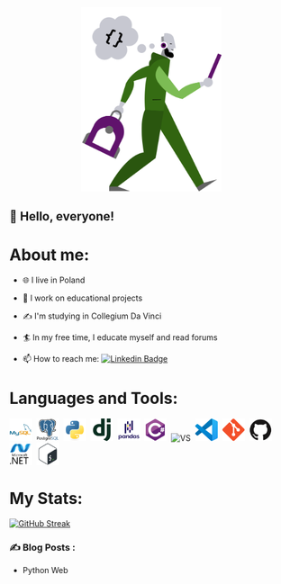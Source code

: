 
  
  
  <div align="center">
  <img src="Assets/NavyTheme-boy 1.png" width="250"/>
</div>

## :wave: Hello, everyone!
  
# About me:

- :globe_with_meridians: I live in Poland

- :telescope: I work on educational projects

- :writing_hand: I'm studying in Collegium Da Vinci

- :surfer: In my free time, I educate myself and read forums

- :mailbox: How to reach me: [![Linkedin Badge](https://img.shields.io/badge/-Stanislaw-blue?style=flat&logo=Linkedin&logoColor=white)](https://www.linkedin.com/in/stanislaw-olszewski/)



# Languages and Tools:
  <img src="https://github.com/devicons/devicon/blob/master/icons/mysql/mysql-original-wordmark.svg" title="MySQL"  alt="MySQL" width="40" height="40"/>&nbsp;
  <img src="https://github.com/devicons/devicon/blob/master/icons/postgresql/postgresql-original-wordmark.svg" title="PgQL"  alt="PgSQL" width="40" height="40"/>&nbsp;
  <img src="https://github.com/devicons/devicon/blob/master/icons/python/python-original.svg" title="Python" alt="Python" width="40" height="40"/>&nbsp;
  <img src="https://github.com/devicons/devicon/blob/master/icons/django/django-plain.svg" title="Dj" alt="Dj" width="40" height="40"/>&nbsp;
  <img src="https://github.com/devicons/devicon/blob/master/icons/pandas/pandas-original-wordmark.svg" title="Pandas" alt="Pandas" width="40" height="40"/>&nbsp;
  <img src="https://github.com/devicons/devicon/blob/master/icons/csharp/csharp-original.svg" title="Csharp" alt="Scharp" width="40" height="40"/>&nbsp;
  <img src="https://github.com/devicons/devicon/blob/master/icons/visualstudio/visualstudio-plain.svg.svg" title="VS" alt="VS" width="40" height="40"/>&nbsp;
  <img src="https://github.com/devicons/devicon/blob/master/icons/vscode/vscode-original.svg" title="VsCode" alt="VsCode" width="40" height="40"/>&nbsp;
  <img src="https://github.com/devicons/devicon/blob/master/icons/git/git-original.svg" title="Git" alt="Git" width="40" height="40"/>&nbsp;
  <img src="https://github.com/devicons/devicon/blob/master/icons/github/github-original.svg" title="Github" alt="Github" width="40" height="40"/>&nbsp;
  <img src="https://github.com/devicons/devicon/blob/master/icons/dot-net/dot-net-original-wordmark.svg" title="dotNet" alt="DotNet" width="40" height="40"/>&nbsp;
  <img src="https://github.com/devicons/devicon/blob/master/icons/bash/bash-original.svg" title="Bash" alt="Bash" width="40" height="40"/>&nbsp;
  
</div>

# My Stats:

[![GitHub Streak](https://github-readme-streak-stats.herokuapp.com?user=vilka13&theme=dark&hide_border=true&mode=weekly)](https://git.io/streak-stats)


### :writing_hand: Blog Posts :
- Python Web


<img src="https://komarev.com/ghpvc/?username=vilka13-username&style=flat-square&color=blue" alt=""/>
